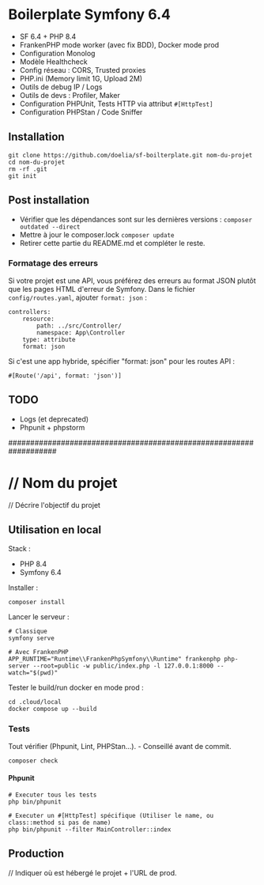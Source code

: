 # Boilerplate Symfony 6.4

- SF 6.4 + PHP 8.4
- FrankenPHP mode worker (avec fix BDD), Docker mode prod
- Configuration Monolog
- Modèle Healthcheck
- Config réseau : CORS, Trusted proxies
- PHP.ini (Memory limit 1G, Upload 2M)
- Outils de debug IP / Logs
- Outils de devs : Profiler, Maker
- Configuration PHPUnit, Tests HTTP via attribut `#[HttpTest]`
- Configuration PHPStan / Code Sniffer

## Installation
```
git clone https://github.com/doelia/sf-boilterplate.git nom-du-projet
cd nom-du-projet
rm -rf .git
git init
```

## Post installation

- Vérifier que les dépendances sont sur les dernières versions : `composer outdated --direct`
- Mettre à jour le composer.lock `composer update`
- Retirer cette partie du README.md et compléter le reste.
 
### Formatage des erreurs
Si votre projet est une API, vous préférez des erreurs au format JSON plutôt que les pages HTML d'erreur de Symfony.
Dans le fichier `config/routes.yaml`, ajouter `format: json` : 
```
controllers:
    resource:
        path: ../src/Controller/
        namespace: App\Controller
    type: attribute
    format: json
```

Si c'est une app hybride, spécifier "format: json" pour les routes API :
```
#[Route('/api', format: 'json')]
```

## TODO
- Logs (et deprecated)
- Phpunit + phpstorm

###################################################################

# // Nom du projet

// Décrire l'objectif du projet

## Utilisation en local

Stack :
- PHP 8.4
- Symfony 6.4

Installer :
```
composer install
```

Lancer le serveur :
```
# Classique
symfony serve

# Avec FrankenPHP
APP_RUNTIME="Runtime\\FrankenPhpSymfony\\Runtime" frankenphp php-server --root=public -w public/index.php -l 127.0.0.1:8000 --watch="$(pwd)"
```

Tester le build/run docker en mode prod :
```
cd .cloud/local
docker compose up --build
```

### Tests

Tout vérifier (Phpunit, Lint, PHPStan...). - Conseillé avant de commit.
```
composer check
```

#### Phpunit
```
# Executer tous les tests
php bin/phpunit

# Executer un #[HttpTest] spécifique (Utiliser le name, ou class::method si pas de name)
php bin/phpunit --filter MainController::index
```

## Production

// Indiquer où est hébergé le projet + l'URL de prod.

